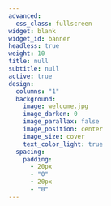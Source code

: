 ```yaml
---
advanced:
  css_class: fullscreen
widget: blank
widget_id: banner
headless: true
weight: 10
title: null
subtitle: null
active: true
design:
  columns: "1"
  background:
    image: welcome.jpg
    image_darken: 0
    image_parallax: false
    image_position: center
    image_size: cover
    text_color_light: true
  spacing:
    padding:
      - 20px
      - "0"
      - 20px
      - "0"
---
```

